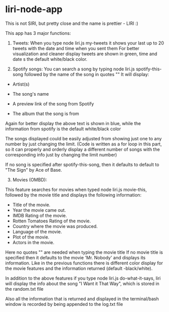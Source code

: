 # liri-node-app

This is not SIRI, but pretty close and the name is prettier - LIRI :)

This app has 3 major functions:
1. Tweets:
When you type node liri.js my-tweets it shows your last up to 20 tweets with the date and time when you sent them
For better visualization and cleaner display tweets are shown in green, time and date s the default white/black color.

2. Spotify songs:
You can search a song by typing node liri.js spotify-this-song followed by the name of the song in quotes ""
It will display:

* Artist(s)

* The song's name

* A preview link of the song from Spotify

* The album that the song is from

Again for better display the above text is shown in blue, while the information from spotify is the default white/black color

The songs displayed could be easily adjusted from showing just one to any number by just changing the limit.
(Code is written as a for loop in this part, so it can properly and orderly display a different number of songs with the corresponding info just by changing the limit number)

If no song is specified after spotify-this-song, then it defaults to default to "The Sign" by Ace of Base.

3. Movies (OMBD):

This feature searches for movies when typed node liri.js movie-this, followed by the movie title and displays the following information:

* Title of the movie.
* Year the movie came out.
* IMDB Rating of the movie.
* Rotten Tomatoes Rating of the movie.
* Country where the movie was produced.
* Language of the movie.
* Plot of the movie.
* Actors in the movie.

Here no quotes ""  are needed when typing the movie title
If no movie title is specified then it defaults to the movie 'Mr. Nobody' and displays its information.
Like in the previous functions there is different color display for the movie features and the information returned (default -black/white).

In addition to the above features if you type node liri.js do-what-it-says, liri will display the info about the song "I Want it That Way",
which is stored in the random.txt file

Also all the information that is returned and displayed in the terminal/bash window is recorded by being appended to the log.txt file



